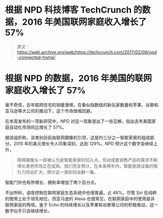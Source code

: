 # 根据 NPD 科技博客 TechCrunch 的数据，2016 年美国联网家庭收入增长了 57%

> 原文：<https://web.archive.org/web/https://techcrunch.com/2017/02/08/npd-connected-home/>

# 根据 NPD 的数据，2016 年美国的联网家庭收入增长了 57%

毫不奇怪，去年联网住宅的销量激增。在看似指数级的新玩家数量和苹果、谷歌和亚马逊等大公司的推动下，这个市场很难回避。

在本周发布的一项新研究中，NPD 对这一现象提出了一些见解，指出去年美国家庭自动化市场同比增长了 57%。

据该组织称，该类别目前由联网摄像机引领，这是约三分之一智能家居的组成部分，2015 年的美元增长令人印象深刻，达到 129%。NPD 预计这个数字会继续上升，

> 网络摄像头一直被认为是智能家居的切入点，但对成套销售产品的需求不断增长表明市场正在成熟。我们完全预计，在未来两年内，智能家居设备的吸引力将会扩大，预计这一类别将会翻一番。

智能门铃也有所增长，拥有率增加了两个百分点。

不出所料，语音控制在联网家庭生态系统中也很普遍，占 48%，尽管 Siri 在纯粹的使用上处于领先地位，但亚马逊的 Alexa 也很常见，在联网家庭中的使用是非联网家庭的两倍。鉴于 Echo 的持续增长以及苹果和谷歌等公司的积极推动，这一数字似乎只会继续增长。
